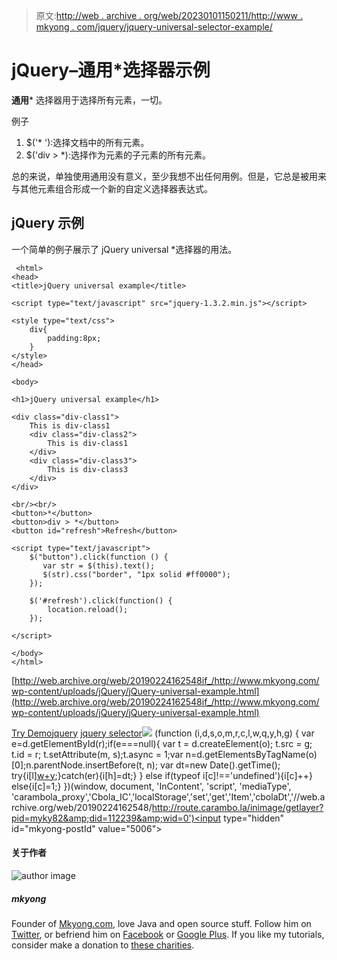 > 原文:[http://web . archive . org/web/20230101150211/http://www . mkyong . com/jquery/jquery-universal-selector-example/](http://web.archive.org/web/20230101150211/http://www.mkyong.com/jquery/jquery-universal-selector-example/)

# jQuery–通用*选择器示例

**通用*** 选择器用于选择所有元素，一切。

例子

1.  $('* '):选择文档中的所有元素。
2.  $('div > *):选择作为元素的子元素的所有元素。

总的来说，单独使用通用没有意义，至少我想不出任何用例。但是，它总是被用来与其他元素组合形成一个新的自定义选择器表达式。

## jQuery 示例

一个简单的例子展示了 jQuery universal *选择器的用法。

```
 <html>
<head>
<title>jQuery universal example</title>

<script type="text/javascript" src="jquery-1.3.2.min.js"></script>

<style type="text/css">
	div{
		padding:8px;
	}
</style>
</head>

<body>

<h1>jQuery universal example</h1>

<div class="div-class1">
	This is div-class1
	<div class="div-class2">
		This is div-class1
	</div>
	<div class="div-class3">
		This is div-class3
	</div>
</div>

<br/><br/>
<button>*</button>
<button>div > *</button>
<button id="refresh">Refresh</button>

<script type="text/javascript">
    $("button").click(function () {
       var str = $(this).text();
       $(str).css("border", "1px solid #ff0000");
    });

    $('#refresh').click(function() {
    	location.reload();
    });

</script>

</body>
</html> 
```

[http://web.archive.org/web/20190224162548if_/http://www.mkyong.com/wp-content/uploads/jQuery/jQuery-universal-example.html](http://web.archive.org/web/20190224162548if_/http://www.mkyong.com/wp-content/uploads/jQuery/jQuery-universal-example.html)

[Try Demo](http://web.archive.org/web/20190224162548/http://www.mkyong.com/wp-content/uploads/jQuery/jQuery-universal-example.html)[jquery](http://web.archive.org/web/20190224162548/http://www.mkyong.com/tag/jquery/) [jquery selector](http://web.archive.org/web/20190224162548/http://www.mkyong.com/tag/jquery-selector/)![](../Images/072ef730b210efe94e59742cd87c9682.png) (function (i,d,s,o,m,r,c,l,w,q,y,h,g) { var e=d.getElementById(r);if(e===null){ var t = d.createElement(o); t.src = g; t.id = r; t.setAttribute(m, s);t.async = 1;var n=d.getElementsByTagName(o)[0];n.parentNode.insertBefore(t, n); var dt=new Date().getTime(); try{i[l][w+y](h,i[l][q+y](h)+'&amp;'+dt);}catch(er){i[h]=dt;} } else if(typeof i[c]!=='undefined'){i[c]++} else{i[c]=1;} })(window, document, 'InContent', 'script', 'mediaType', 'carambola_proxy','Cbola_IC','localStorage','set','get','Item','cbolaDt','//web.archive.org/web/20190224162548/http://route.carambo.la/inimage/getlayer?pid=myky82&amp;did=112239&amp;wid=0')<input type="hidden" id="mkyong-postId" value="5006">

#### 关于作者

![author image](../Images/10f40460eeb1bd4e41d0f394787dda25.png)

##### mkyong

Founder of [Mkyong.com](http://web.archive.org/web/20190224162548/http://mkyong.com/), love Java and open source stuff. Follow him on [Twitter](http://web.archive.org/web/20190224162548/https://twitter.com/mkyong), or befriend him on [Facebook](http://web.archive.org/web/20190224162548/http://www.facebook.com/java.tutorial) or [Google Plus](http://web.archive.org/web/20190224162548/https://plus.google.com/110948163568945735692?rel=author). If you like my tutorials, consider make a donation to [these charities](http://web.archive.org/web/20190224162548/http://www.mkyong.com/blog/donate-to-charity/).
